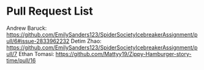 # Pull Request List
Andrew Baruck: https://github.com/EmilySanders123/SpiderSocietyIcebreakerAssignment/pull/6#issue-2833962232 
Detim Zhao: https://github.com/EmilySanders123/SpiderSocietyIcebreakerAssignment/pull/7
Ethan Tomasi: https://github.com/Mattyy19/Zippy-Hamburger-story-time/pull/16
